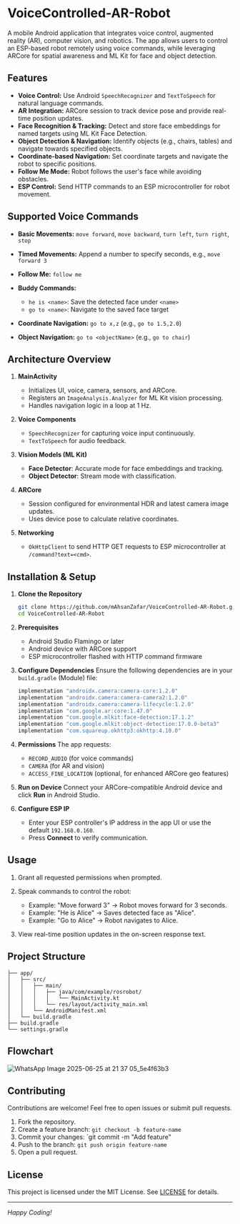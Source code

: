 # VoiceControlled-AR-Robot

A mobile Android application that integrates voice control, augmented reality (AR), computer vision, and robotics. The app allows users to control an ESP-based robot remotely using voice commands, while leveraging ARCore for spatial awareness and ML Kit for face and object detection.

## Features

* **Voice Control:** Use Android `SpeechRecognizer` and `TextToSpeech` for natural language commands.
* **AR Integration:** ARCore session to track device pose and provide real-time position updates.
* **Face Recognition & Tracking:** Detect and store face embeddings for named targets using ML Kit Face Detection.
* **Object Detection & Navigation:** Identify objects (e.g., chairs, tables) and navigate towards specified objects.
* **Coordinate-based Navigation:** Set coordinate targets and navigate the robot to specific positions.
* **Follow Me Mode:** Robot follows the user's face while avoiding obstacles.
* **ESP Control:** Send HTTP commands to an ESP microcontroller for robot movement.

## Supported Voice Commands

* **Basic Movements:** `move forward`, `move backward`, `turn left`, `turn right`, `stop`
* **Timed Movements:** Append a number to specify seconds, e.g., `move forward 3`
* **Follow Me:** `follow me`
* **Buddy Commands:**

  * `he is <name>`: Save the detected face under `<name>`
  * `go to <name>`: Navigate to the saved face target
* **Coordinate Navigation:** `go to x,z` (e.g., `go to 1.5,2.0`)
* **Object Navigation:** `go to <objectName>` (e.g., `go to chair`)

## Architecture Overview

1. **MainActivity**

   * Initializes UI, voice, camera, sensors, and ARCore.
   * Registers an `ImageAnalysis.Analyzer` for ML Kit vision processing.
   * Handles navigation logic in a loop at 1 Hz.

2. **Voice Components**

   * `SpeechRecognizer` for capturing voice input continuously.
   * `TextToSpeech` for audio feedback.

3. **Vision Models (ML Kit)**

   * **Face Detector**: Accurate mode for face embeddings and tracking.
   * **Object Detector**: Stream mode with classification.

4. **ARCore**

   * Session configured for environmental HDR and latest camera image updates.
   * Uses device pose to calculate relative coordinates.

5. **Networking**

   * `OkHttpClient` to send HTTP GET requests to ESP microcontroller at `/command?text=<cmd>`.

## Installation & Setup

1. **Clone the Repository**

   ```bash
   git clone https://github.com/mAhsanZafar/VoiceControlled-AR-Robot.git
   cd VoiceControlled-AR-Robot
   ```

2. **Prerequisites**

   * Android Studio Flamingo or later
   * Android device with ARCore support
   * ESP microcontroller flashed with HTTP command firmware

3. **Configure Dependencies**
   Ensure the following dependencies are in your `build.gradle` (Module) file:

   ```groovy
   implementation "androidx.camera:camera-core:1.2.0"
   implementation "androidx.camera:camera-camera2:1.2.0"
   implementation "androidx.camera:camera-lifecycle:1.2.0"
   implementation "com.google.ar:core:1.47.0"
   implementation "com.google.mlkit:face-detection:17.1.2"
   implementation "com.google.mlkit:object-detection:17.0.0-beta3"
   implementation "com.squareup.okhttp3:okhttp:4.10.0"
   ```

4. **Permissions**
   The app requests:

   * `RECORD_AUDIO` (for voice commands)
   * `CAMERA` (for AR and vision)
   * `ACCESS_FINE_LOCATION` (optional, for enhanced ARCore geo features)

5. **Run on Device**
   Connect your ARCore-compatible Android device and click **Run** in Android Studio.

6. **Configure ESP IP**

   * Enter your ESP controller's IP address in the app UI or use the default `192.168.0.160`.
   * Press **Connect** to verify communication.

## Usage

1. Grant all requested permissions when prompted.
2. Speak commands to control the robot:

   * Example: "Move forward 3" → Robot moves forward for 3 seconds.
   * Example: "He is Alice" → Saves detected face as "Alice".
   * Example: "Go to Alice" → Robot navigates to Alice.
3. View real-time position updates in the on-screen response text.

## Project Structure

```
├── app/
│   ├── src/
│   │   ├── main/
│   │   │   ├── java/com/example/rosrobot/
│   │   │   │   └── MainActivity.kt
│   │   │   └── res/layout/activity_main.xml
│   │   └── AndroidManifest.xml
│   └── build.gradle
├── build.gradle
└── settings.gradle
```
## Flowchart
![WhatsApp Image 2025-06-25 at 21 37 05_5e4f63b3](https://github.com/user-attachments/assets/fa7ce6bd-fc83-43e4-b767-a00125acd05e)

## Contributing

Contributions are welcome! Feel free to open issues or submit pull requests.

1. Fork the repository.
2. Create a feature branch: `git checkout -b feature-name`
3. Commit your changes: \`git commit -m "Add feature"
4. Push to the branch: `git push origin feature-name`
5. Open a pull request.

## License

This project is licensed under the MIT License. See [LICENSE](LICENSE) for details.

---

*Happy Coding!*
